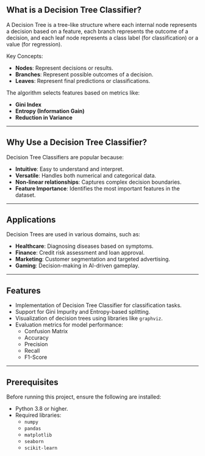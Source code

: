 ## What is a Decision Tree Classifier?

A Decision Tree is a tree-like structure where each internal node represents a decision based on a feature, each branch represents the outcome of a decision, and each leaf node represents a class label (for classification) or a value (for regression).

Key Concepts:
- **Nodes**: Represent decisions or results.
- **Branches**: Represent possible outcomes of a decision.
- **Leaves**: Represent final predictions or classifications.

The algorithm selects features based on metrics like:
- **Gini Index**
- **Entropy (Information Gain)**
- **Reduction in Variance**

---

## Why Use a Decision Tree Classifier?

Decision Tree Classifiers are popular because:
- **Intuitive**: Easy to understand and interpret.
- **Versatile**: Handles both numerical and categorical data.
- **Non-linear relationships**: Captures complex decision boundaries.
- **Feature Importance**: Identifies the most important features in the dataset.

---

## Applications

Decision Trees are used in various domains, such as:
- **Healthcare**: Diagnosing diseases based on symptoms.
- **Finance**: Credit risk assessment and loan approval.
- **Marketing**: Customer segmentation and targeted advertising.
- **Gaming**: Decision-making in AI-driven gameplay.

---

## Features

- Implementation of Decision Tree Classifier for classification tasks.
- Support for Gini Impurity and Entropy-based splitting.
- Visualization of decision trees using libraries like `graphviz`.
- Evaluation metrics for model performance:
  - Confusion Matrix
  - Accuracy
  - Precision
  - Recall
  - F1-Score

---

## Prerequisites

Before running this project, ensure the following are installed:
- Python 3.8 or higher.
- Required libraries:
  - `numpy`
  - `pandas`
  - `matplotlib`
  - `seaborn`
  - `scikit-learn`
